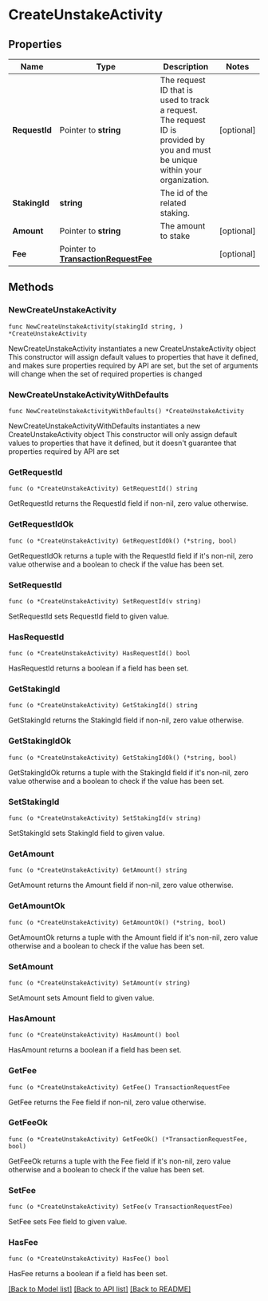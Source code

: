 # CreateUnstakeActivity

## Properties

Name | Type | Description | Notes
------------ | ------------- | ------------- | -------------
**RequestId** | Pointer to **string** | The request ID that is used to track a request. The request ID is provided by you and must be unique within your organization. | [optional] 
**StakingId** | **string** | The id of the related staking. | 
**Amount** | Pointer to **string** | The amount to stake | [optional] 
**Fee** | Pointer to [**TransactionRequestFee**](TransactionRequestFee.md) |  | [optional] 

## Methods

### NewCreateUnstakeActivity

`func NewCreateUnstakeActivity(stakingId string, ) *CreateUnstakeActivity`

NewCreateUnstakeActivity instantiates a new CreateUnstakeActivity object
This constructor will assign default values to properties that have it defined,
and makes sure properties required by API are set, but the set of arguments
will change when the set of required properties is changed

### NewCreateUnstakeActivityWithDefaults

`func NewCreateUnstakeActivityWithDefaults() *CreateUnstakeActivity`

NewCreateUnstakeActivityWithDefaults instantiates a new CreateUnstakeActivity object
This constructor will only assign default values to properties that have it defined,
but it doesn't guarantee that properties required by API are set

### GetRequestId

`func (o *CreateUnstakeActivity) GetRequestId() string`

GetRequestId returns the RequestId field if non-nil, zero value otherwise.

### GetRequestIdOk

`func (o *CreateUnstakeActivity) GetRequestIdOk() (*string, bool)`

GetRequestIdOk returns a tuple with the RequestId field if it's non-nil, zero value otherwise
and a boolean to check if the value has been set.

### SetRequestId

`func (o *CreateUnstakeActivity) SetRequestId(v string)`

SetRequestId sets RequestId field to given value.

### HasRequestId

`func (o *CreateUnstakeActivity) HasRequestId() bool`

HasRequestId returns a boolean if a field has been set.

### GetStakingId

`func (o *CreateUnstakeActivity) GetStakingId() string`

GetStakingId returns the StakingId field if non-nil, zero value otherwise.

### GetStakingIdOk

`func (o *CreateUnstakeActivity) GetStakingIdOk() (*string, bool)`

GetStakingIdOk returns a tuple with the StakingId field if it's non-nil, zero value otherwise
and a boolean to check if the value has been set.

### SetStakingId

`func (o *CreateUnstakeActivity) SetStakingId(v string)`

SetStakingId sets StakingId field to given value.


### GetAmount

`func (o *CreateUnstakeActivity) GetAmount() string`

GetAmount returns the Amount field if non-nil, zero value otherwise.

### GetAmountOk

`func (o *CreateUnstakeActivity) GetAmountOk() (*string, bool)`

GetAmountOk returns a tuple with the Amount field if it's non-nil, zero value otherwise
and a boolean to check if the value has been set.

### SetAmount

`func (o *CreateUnstakeActivity) SetAmount(v string)`

SetAmount sets Amount field to given value.

### HasAmount

`func (o *CreateUnstakeActivity) HasAmount() bool`

HasAmount returns a boolean if a field has been set.

### GetFee

`func (o *CreateUnstakeActivity) GetFee() TransactionRequestFee`

GetFee returns the Fee field if non-nil, zero value otherwise.

### GetFeeOk

`func (o *CreateUnstakeActivity) GetFeeOk() (*TransactionRequestFee, bool)`

GetFeeOk returns a tuple with the Fee field if it's non-nil, zero value otherwise
and a boolean to check if the value has been set.

### SetFee

`func (o *CreateUnstakeActivity) SetFee(v TransactionRequestFee)`

SetFee sets Fee field to given value.

### HasFee

`func (o *CreateUnstakeActivity) HasFee() bool`

HasFee returns a boolean if a field has been set.


[[Back to Model list]](../README.md#documentation-for-models) [[Back to API list]](../README.md#documentation-for-api-endpoints) [[Back to README]](../README.md)


